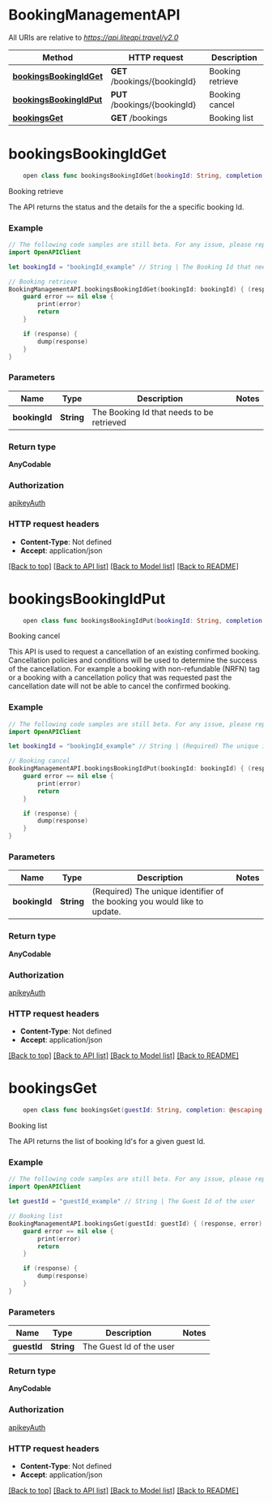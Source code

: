 # BookingManagementAPI

All URIs are relative to *https://api.liteapi.travel/v2.0*

Method | HTTP request | Description
------------- | ------------- | -------------
[**bookingsBookingIdGet**](BookingManagementAPI.md#bookingsbookingidget) | **GET** /bookings/{bookingId} | Booking retrieve
[**bookingsBookingIdPut**](BookingManagementAPI.md#bookingsbookingidput) | **PUT** /bookings/{bookingId} | Booking cancel
[**bookingsGet**](BookingManagementAPI.md#bookingsget) | **GET** /bookings | Booking list


# **bookingsBookingIdGet**
```swift
    open class func bookingsBookingIdGet(bookingId: String, completion: @escaping (_ data: AnyCodable?, _ error: Error?) -> Void)
```

Booking retrieve

The API returns the status and the details for the a specific booking Id.

### Example
```swift
// The following code samples are still beta. For any issue, please report via http://github.com/OpenAPITools/openapi-generator/issues/new
import OpenAPIClient

let bookingId = "bookingId_example" // String | The Booking Id that needs to be retrieved

// Booking retrieve
BookingManagementAPI.bookingsBookingIdGet(bookingId: bookingId) { (response, error) in
    guard error == nil else {
        print(error)
        return
    }

    if (response) {
        dump(response)
    }
}
```

### Parameters

Name | Type | Description  | Notes
------------- | ------------- | ------------- | -------------
 **bookingId** | **String** | The Booking Id that needs to be retrieved | 

### Return type

**AnyCodable**

### Authorization

[apikeyAuth](../README.md#apikeyAuth)

### HTTP request headers

 - **Content-Type**: Not defined
 - **Accept**: application/json

[[Back to top]](#) [[Back to API list]](../README.md#documentation-for-api-endpoints) [[Back to Model list]](../README.md#documentation-for-models) [[Back to README]](../README.md)

# **bookingsBookingIdPut**
```swift
    open class func bookingsBookingIdPut(bookingId: String, completion: @escaping (_ data: AnyCodable?, _ error: Error?) -> Void)
```

Booking cancel

<!-- theme: danger --> This API is used to request a cancellation of an existing confirmed booking. Cancellation policies and conditions will be used to determine the success of the cancellation. For example a booking with non-refundable (NRFN) tag or a booking with a cancellation policy that was requested past the cancellation date will not be able to cancel the confirmed booking.

### Example
```swift
// The following code samples are still beta. For any issue, please report via http://github.com/OpenAPITools/openapi-generator/issues/new
import OpenAPIClient

let bookingId = "bookingId_example" // String | (Required) The unique identifier of the booking you would like to update.

// Booking cancel
BookingManagementAPI.bookingsBookingIdPut(bookingId: bookingId) { (response, error) in
    guard error == nil else {
        print(error)
        return
    }

    if (response) {
        dump(response)
    }
}
```

### Parameters

Name | Type | Description  | Notes
------------- | ------------- | ------------- | -------------
 **bookingId** | **String** | (Required) The unique identifier of the booking you would like to update. | 

### Return type

**AnyCodable**

### Authorization

[apikeyAuth](../README.md#apikeyAuth)

### HTTP request headers

 - **Content-Type**: Not defined
 - **Accept**: application/json

[[Back to top]](#) [[Back to API list]](../README.md#documentation-for-api-endpoints) [[Back to Model list]](../README.md#documentation-for-models) [[Back to README]](../README.md)

# **bookingsGet**
```swift
    open class func bookingsGet(guestId: String, completion: @escaping (_ data: AnyCodable?, _ error: Error?) -> Void)
```

Booking list

The API returns the list of booking Id's for a given guest Id.

### Example
```swift
// The following code samples are still beta. For any issue, please report via http://github.com/OpenAPITools/openapi-generator/issues/new
import OpenAPIClient

let guestId = "guestId_example" // String | The Guest Id of the user

// Booking list
BookingManagementAPI.bookingsGet(guestId: guestId) { (response, error) in
    guard error == nil else {
        print(error)
        return
    }

    if (response) {
        dump(response)
    }
}
```

### Parameters

Name | Type | Description  | Notes
------------- | ------------- | ------------- | -------------
 **guestId** | **String** | The Guest Id of the user | 

### Return type

**AnyCodable**

### Authorization

[apikeyAuth](../README.md#apikeyAuth)

### HTTP request headers

 - **Content-Type**: Not defined
 - **Accept**: application/json

[[Back to top]](#) [[Back to API list]](../README.md#documentation-for-api-endpoints) [[Back to Model list]](../README.md#documentation-for-models) [[Back to README]](../README.md)

